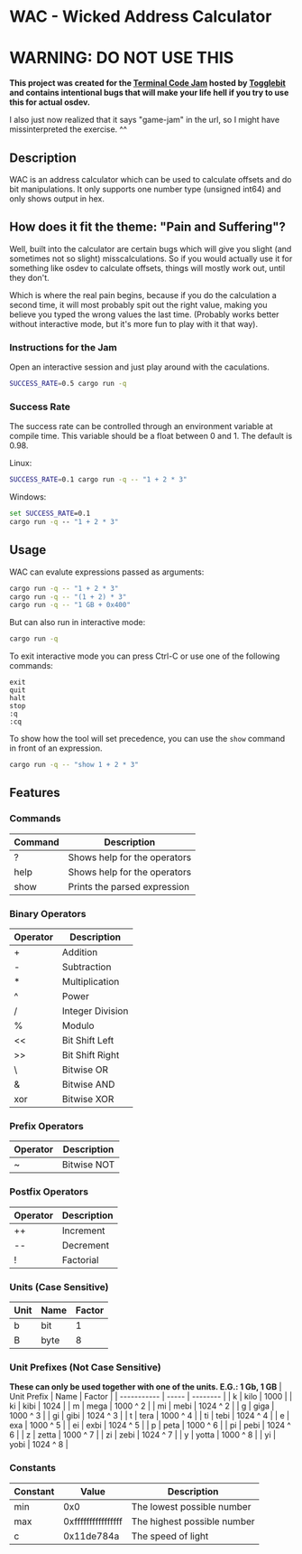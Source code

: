 # WAC - **W**icked **A**ddress **C**alculator

# **WARNING: DO NOT USE THIS**
**This project was created for the [Terminal Code Jam](https://togglebit.io/posts/terminal-game-jam/) hosted by [Togglebit](https://www.twitch.tv/togglebit) and contains intentional bugs that will make your life hell if you try to use this for actual osdev.**

I also just now realized that it says "game-jam" in the url, so I might have missinterpreted the exercise. ^^

## Description

WAC is an address calculator which can be used to calculate offsets and do bit manipulations. It only supports one number type (unsigned int64) and only shows output in hex.

## How does it fit the theme: "Pain and Suffering"?

Well, built into the calculator are certain bugs which will give you slight (and sometimes not so slight) misscalculations.
So if you would actually use it for something like osdev to calculate offsets, things will mostly work out, until they don't.

Which is where the real pain begins, because if you do the calculation a second time, it will most probably spit out the right value, making you believe you typed the wrong values the last time.
(Probably works better without interactive mode, but it's more fun to play with it that way).

### Instructions for the Jam

Open an interactive session and just play around with the caculations.
```sh
SUCCESS_RATE=0.5 cargo run -q
```

### Success Rate
The success rate can be controlled through an environment variable at compile time. This variable should be a float between 0 and 1. The default is 0.98.

Linux:
```sh
SUCCESS_RATE=0.1 cargo run -q -- "1 + 2 * 3"
```

Windows:
```bat
set SUCCESS_RATE=0.1
cargo run -q -- "1 + 2 * 3"
```

## Usage
WAC can evalute expressions passed as arguments:
```sh
cargo run -q -- "1 + 2 * 3"
cargo run -q -- "(1 + 2) * 3"
cargo run -q -- "1 GB + 0x400"
```

But can also run in interactive mode:
```sh
cargo run -q
```

To exit interactive mode you can press Ctrl-C or use one of the following commands:
```
exit
quit
halt
stop
:q
:cq
```

To show how the tool will set precedence, you can use the `show` command in front of an expression.
```sh
cargo run -q -- "show 1 + 2 * 3"
```

## Features
### Commands
| Command |         Description          |
| ------- | ---------------------------- |
| ?       | Shows help for the operators |
| help    | Shows help for the operators |
| show    | Prints the parsed expression |

### Binary Operators
| Operator |   Description    |
| -------- | ---------------- |
| +        | Addition         |
| -        | Subtraction      |
| *        | Multiplication   |
| ^        | Power            |
| /        | Integer Division |
| %        | Modulo           |
| <<       | Bit Shift Left   |
| >>       | Bit Shift Right  |
| \        | Bitwise OR       |
| &        | Bitwise AND      |
| xor      | Bitwise XOR      |

### Prefix Operators
| Operator | Description |
| -------- | ----------- |
| ~        | Bitwise NOT |

### Postfix Operators
| Operator | Description |
| -------- | ----------- |
| ++       | Increment   |
| --       | Decrement   |
| !        | Factorial   |

### Units (Case Sensitive)
| Unit | Name | Factor |
| ---- | ---- | ------ |
| b    | bit  | 1      |
| B    | byte | 8      |

### Unit Prefixes (Not Case Sensitive)
**These can only be used together with one of the units. E.G.: 1 Gb, 1 GB**
| Unit Prefix | Name  |  Factor  |
| ----------- | ----- | -------- |
| k           | kilo  | 1000     |
| ki          | kibi  | 1024     |
| m           | mega  | 1000 ^ 2 |
| mi          | mebi  | 1024 ^ 2 |
| g           | giga  | 1000 ^ 3 |
| gi          | gibi  | 1024 ^ 3 |
| t           | tera  | 1000 ^ 4 |
| ti          | tebi  | 1024 ^ 4 |
| e           | exa   | 1000 ^ 5 |
| ei          | exbi  | 1024 ^ 5 |
| p           | peta  | 1000 ^ 6 |
| pi          | pebi  | 1024 ^ 6 |
| z           | zetta | 1000 ^ 7 |
| zi          | zebi  | 1024 ^ 7 |
| y           | yotta | 1000 ^ 8 |
| yi          | yobi  | 1024 ^ 8 |

### Constants
| Constant |       Value        |         Description         |
| -------- | ------------------ | --------------------------- |
| min      | 0x0                | The lowest possible number  |
| max      | 0xffffffffffffffff | The highest possible number |
| c        | 0x11de784a         | The speed of light          |
